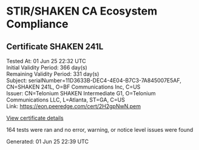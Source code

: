 # STIR/SHAKEN CA Ecosystem Compliance

## Certificate SHAKEN 241L

Tested At: 01 Jun 25 22:32 UTC\
Initial Validity Period: 366 day(s)\
Remaining Validity Period: 331 day(s)\
Subject: serialNumber=11D3633B-DEC4-4E04-B7C3-7A845007E5AF, CN=SHAKEN 241L, O=BF Communications Inc, C=US\
Issuer: CN=Telonium SHAKEN Intermediate G1, O=Telonium Communications LLC, L=Atlanta, ST=GA, C=US\
Link: https://eon.peeredge.com/cert/2H2gpNwN.pem

[View certificate details](https://x509.io/?cert=MIIDKTCCAtCgAwIBAgIQVMRvvCfCWToniI2gol1VbjAKBggqhkjOPQQDAjB8MQswCQYDVQQGEwJVUzELMAkGA1UECAwCR0ExEDAOBgNVBAcMB0F0bGFudGExJDAiBgNVBAoMG1RlbG9uaXVtIENvbW11bmljYXRpb25zIExMQzEoMCYGA1UEAwwfVGVsb25pdW0gU0hBS0VOIEludGVybWVkaWF0ZSBHMTAeFw0yNTA0MjgyMDAyMDNaFw0yNjA0MjgyMDAzMDNaMHIxCzAJBgNVBAYTAlVTMR4wHAYDVQQKExVCRiBDb21tdW5pY2F0aW9ucyBJbmMxFDASBgNVBAMTC1NIQUtFTiAyNDFMMS0wKwYDVQQFEyQxMUQzNjMzQi1ERUM0LTRFMDQtQjdDMy03QTg0NTAwN0U1QUYwWTATBgcqhkjOPQIBBggqhkjOPQMBBwNCAARTyanita2uoYkXPSCfyjqAQqA3lSeP%2BFP3OnJURqezxhc5t0YjMkJIUzXe70wQn9mOLUAGCrQA9k0meOhwKE3uo4IBPDCCATgwDgYDVR0PAQH%2FBAQDAgeAMAwGA1UdEwEB%2FwQCMAAwHQYDVR0OBBYEFMUY0OJPs5vTZSUYz0pB2uYcQKDfMB8GA1UdIwQYMBaAFKoku%2F8UdUB5LYdv6A1Bd8q7zYiwMBcGA1UdIAQQMA4wDAYKYIZIAYb%2FCQEBBDCBpgYDVR0fBIGeMIGbMIGYoDqgOIY2aHR0cHM6Ly9hdXRoZW50aWNhdGUtYXBpLmljb25lY3Rpdi5jb20vZG93bmxvYWQvdjEvY3JsolqkWDBWMRQwEgYDVQQHEwtCcmlkZ2V3YXRlcjELMAkGA1UECBMCTkoxEzARBgNVBAMTClNUSS1QQSBDUkwxCzAJBgNVBAYTAlVTMQ8wDQYDVQQKEwZTVEktUEEwFgYIKwYBBQUHARoECjAIoAYWBDI0MUwwCgYIKoZIzj0EAwIDRwAwRAIgPaaPGx9DpF0AmVZr2IIbeKj5qaXuHMcTvBeKNRKlWQECIDUab2ZbJNoiiMUmKW%2FUTTeZtxOjg6tz2q0UmObBO1Uf)

164 tests were ran and no error, warning, or notice level issues were found


Generated: 01 Jun 25 22:39 UTC